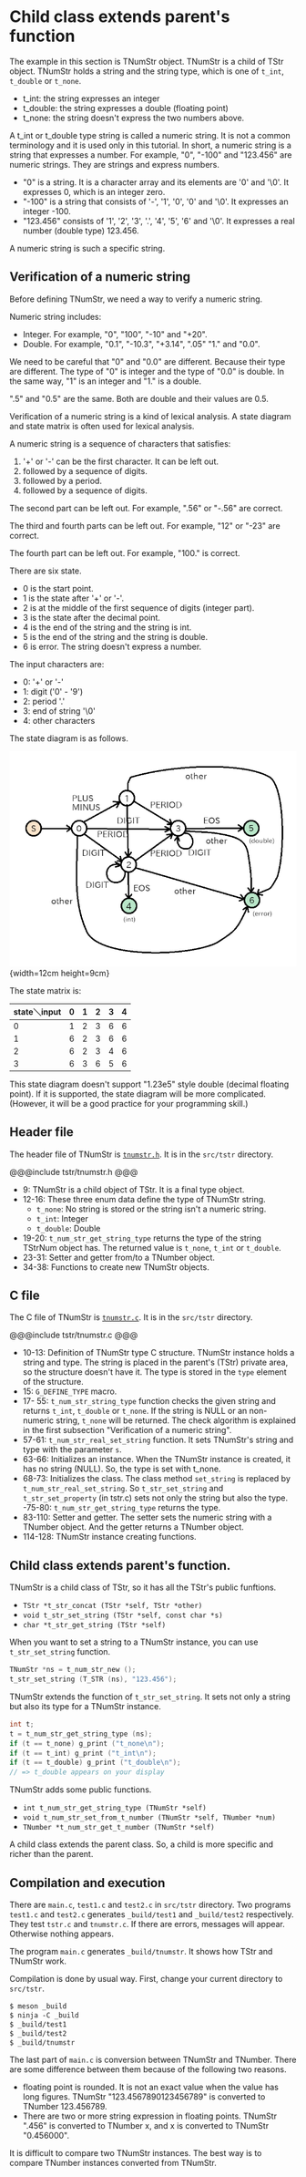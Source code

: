 # Child class extends parent's function

The example in this section is TNumStr object.
TNumStr is a child of TStr object.
TNumStr holds a string and the string type, which is one of `t_int`, `t_double` or `t_none`.

- t\_int: the string expresses an integer
- t\_double: the string expresses a double (floating point)
- t\_none: the string doesn't express the two numbers above.

A t\_int or t\_double type string is called a numeric string.
It is not a common terminology and it is used only in this tutorial.
In short, a numeric string is a string that expresses a number.
For example, "0", "-100" and "123.456" are numeric strings.
They are strings and express numbers.

- "0" is a string.
It is a character array and its elements are '0' and '\0'.
It expresses 0, which is an integer zero.
- "-100" is a string that consists of '-', '1', '0', '0' and '\0'.
It expresses an integer -100.
- "123.456" consists of '1', '2', '3', '.', '4', '5', '6' and '\0'.
It expresses a real number (double type) 123.456.

A numeric string is such a specific string.

## Verification of a numeric string

Before defining TNumStr, we need a way to verify a numeric string.

Numeric string includes:

- Integer.
For example, "0", "100", "-10" and "+20".
- Double.
For example, "0.1", "-10.3", "+3.14", ".05" "1." and "0.0".

We need to be careful that "0" and "0.0" are different.
Because their type are different.
The type of "0" is integer and the type of "0.0" is double.
In the same way, "1" is an integer and "1." is a double.

".5" and "0.5" are the same.
Both are double and their values are 0.5.

Verification of a numeric string is a kind of lexical analysis.
A state diagram and state matrix is often used for lexical analysis.

A numeric string is a sequence of characters that satisfies:

1. '+' or '-' can be the first character. It can be left out.
2. followed by a sequence of digits.
3. followed by a period.
4. followed by a sequence of digits.

The second part can be left out.
For example, ".56" or "-.56" are correct.

The third and fourth parts can be left out.
For example, "12" or "-23" are correct.

The fourth part can be left out.
For example, "100." is correct.

There are six state.

- 0 is the start point.
- 1 is the state after '+' or '-'.
- 2 is at the middle of the first sequence of digits (integer part).
- 3 is the state after the decimal point.
- 4 is the end of the string and the string is int.
- 5 is the end of the string and the string is double.
- 6 is error. The string doesn't express a number.

The input characters are:

- 0: '+' or '-'
- 1: digit ('0' - '9')
- 2: period '.'
- 3: end of string '\0'
- 4: other characters

The state diagram is as follows.

![state diagram of a numeric string](../image/state_diagram.png){width=12cm height=9cm}

The state matrix is:

|state＼input|0 |1 |2 |3 |4 |
|:-----------|:-|:-|:-|:-|:-|
|0           |1 |2 |3 |6 |6 |
|1           |6 |2 |3 |6 |6 |
|2           |6 |2 |3 |4 |6 |
|3           |6 |3 |6 |5 |6 |

This state diagram doesn't support "1.23e5" style double (decimal floating point).
If it is supported, the state diagram will be more complicated.
(However, it will be a good practice for your programming skill.)

## Header file

The header file of TNumStr is [`tnumstr.h`](tstr/tnumstr.h).
It is in the `src/tstr` directory.

@@@include
tstr/tnumstr.h
@@@

- 9: TNumStr is a child object of TStr.
It is a final type object.
- 12-16: These three enum data define the type of TNumStr string.
  - `t_none`: No string is stored or the string isn't a numeric string.
  - `t_int`: Integer
  - `t_double`: Double
- 19-20: `t_num_str_get_string_type` returns the type of the string TStrNum object has.
The returned value is `t_none`, `t_int` or `t_double`.
- 23-31: Setter and getter from/to a TNumber object.
- 34-38: Functions to create new TNumStr objects.

## C file

The C file of TNumStr is [`tnumstr.c`](tstr/tnumstr.c).
It is in the `src/tstr` directory.

@@@include
tstr/tnumstr.c
@@@

- 10-13: Definition of TNumStr type C structure.
TNumStr instance holds a string and type.
The string is placed in the parent's (TStr) private area, so the structure doesn't have it.
The type is stored in the `type` element of the structure.
- 15: `G_DEFINE_TYPE` macro.
- 17- 55: `t_num_str_string_type` function checks the given string and returns `t_int`, `t_double` or `t_none`.
If the string is NULL or an non-numeric string, `t_none` will be returned.
The check algorithm is explained in the first subsection "Verification of a numeric string".
- 57-61: `t_num_str_real_set_string` function.
It sets TNumStr's string and type with the parameter `s`.
- 63-66: Initializes an instance.
When the TNumStr instance is created, it has no string (NULL).
So, the type is set with t\_none.
- 68-73: Initializes the class.
The class method `set_string` is replaced by `t_num_str_real_set_string`.
So `t_str_set_string` and `t_str_set_property` (in tstr.c) sets not only the string but also the type.
-75-80: `t_num_str_get_string_type` returns the type.
- 83-110: Setter and getter.
The setter sets the numeric string with a TNumber object.
And the getter returns a TNumber object.
- 114-128: TNumStr instance creating functions.

## Child class extends parent's function.

TNumStr is a child class of TStr, so it has all the TStr's public funftions.

- `TStr *t_str_concat (TStr *self, TStr *other)`
- `void t_str_set_string (TStr *self, const char *s)`
- `char *t_str_get_string (TStr *self)`

When you want to set a string to a TNumStr instance, you can use `t_str_set_string` function.

```c
TNumStr *ns = t_num_str_new ();
t_str_set_string (T_STR (ns), "123.456");
```

TNumStr extends the function of `t_str_set_string`.
It sets not only a string but also its type for a TNumStr instance.

```c
int t;
t = t_num_str_get_string_type (ns);
if (t == t_none) g_print ("t_none\n");
if (t == t_int) g_print ("t_int\n");
if (t == t_double) g_print ("t_double\n");
// => t_double appears on your display
```

TNumStr adds some public functions.

- `int t_num_str_get_string_type (TNumStr *self)`
- `void t_num_str_set_from_t_number (TNumStr *self, TNumber *num)`
- `TNumber *t_num_str_get_t_number (TNumStr *self)`

A child class extends the parent class.
So, a child is more specific and richer than the parent.

## Compilation and execution

There are `main.c`, `test1.c` and `test2.c` in `src/tstr` directory.
Two programs `test1.c` and `test2.c` generates `_build/test1` and `_build/test2` respectively.
They test `tstr.c` and `tnumstr.c`.
If there are errors, messages will appear.
Otherwise nothing appears.

The program `main.c` generates `_build/tnumstr`.
It shows how TStr and TNumStr work.

Compilation is done by usual way.
First, change your current directory to `src/tstr`.

~~~
$ meson _build
$ ninja -C _build
$ _build/test1
$ _build/test2
$ _build/tnumstr
~~~

The last part of `main.c` is conversion between TNumStr and TNumber.
There are some difference between them because of the following two reasons.

- floating point is rounded.
It is not an exact value when the value has long figures.
TNumStr "123.4567890123456789" is converted to TNumber 123.456789.
- There are two or more string expression in floating points.
TNumStr ".456" is converted to TNumber x, and x is converted to TNumStr "0.456000".

It is difficult to compare two TNumStr instances.
The best way is to compare TNumber instances converted from TNumStr.
